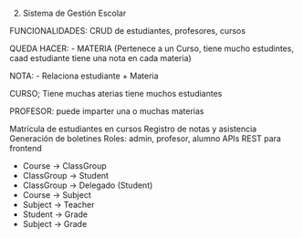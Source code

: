 2. Sistema de Gestión Escolar

FUNCIONALIDADES:
CRUD de estudiantes, profesores, cursos

QUEDA HACER:
    - MATERIA (Pertenece a un Curso, tiene mucho estudintes, caad estudiante tiene una nota en cada materia)

NOTA: 
    - Relaciona estudiante + Materia

CURSO;
    Tiene muchas aterias
    tiene muchos estudiantes

PROFESOR:
    puede imparter una o muchas materias

Matrícula de estudiantes en cursos
Registro de notas y asistencia
Generación de boletines
Roles: admin, profesor, alumno
APIs REST para frontend


- Course → ClassGroup
- ClassGroup → Student
- ClassGroup → Delegado (Student)
- Course → Subject
- Subject → Teacher
- Student → Grade
- Subject → Grade
